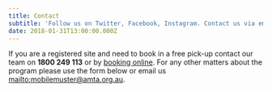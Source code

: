 ```yaml
---
title: Contact
subtitle: 'Follow us on Twitter, Facebook, Instagram. Contact us via email too.'
date: 2018-01-31T13:00:00.000Z
---
```

If you are a registered site and need to book in a free pick-up contact our team on **1800 249 113** or by [booking online](https://bookings.mobilemuster.com.au/). For any other matters about the program please use the form below or email us <mailto:mobilemuster@amta.org.au>.
